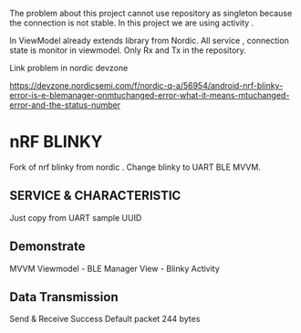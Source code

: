 
The problem about this project cannot use repository as singleton because the connection is not stable. In this project we are using activity .

In ViewModel already extends library from Nordic. All service , connection state is monitor in viewmodel.  Only Rx and Tx in the repository.

Link problem in nordic devzone

https://devzone.nordicsemi.com/f/nordic-q-a/56954/android-nrf-blinky-error-is-e-blemanager-onmtuchanged-error-what-it-means-mtuchanged-error-and-the-status-number

# nRF BLINKY

Fork of nrf blinky from nordic .
Change blinky to UART 
BLE MVVM.

## SERVICE & CHARACTERISTIC
Just copy from UART sample UUID


## Demonstrate
MVVM
Viewmodel - BLE Manager
View - Blinky Activity

## Data Transmission

Send & Receive Success
Default packet 244 bytes





